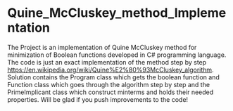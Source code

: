 # Quine_McCluskey_method_Implementation
The Project is an implementation of Quine McCluskey method for minimization of Boolean functions developed in C# programming language.
The code is just an exact implementation of the method step by step https://en.wikipedia.org/wiki/Quine%E2%80%93McCluskey_algorithm.
Solution contains the Program class which gets the boolean function and Function class which goes through the algorithm step by step and the PrimeImplicant class which construct minterms and holds their needed properties.
Will be glad if you push improvements to the code!
